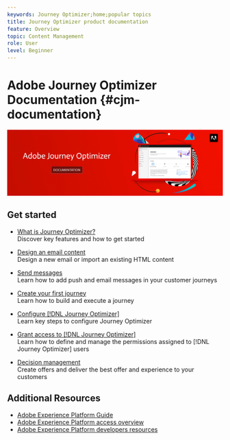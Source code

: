 ```yaml
---
keywords: Journey Optimizer;home;popular topics
title: Journey Optimizer product documentation
feature: Overview
topic: Content Management
role: User
level: Beginner
---
```

# Adobe Journey Optimizer Documentation {#cjm-documentation}

![](using/assets/do-not-localize/banner-cjm.png) 


## Get started

* [What is Journey Optimizer?](using/get-started.md) </br> Discover key features and how to get started

* [Design an email content](using/design-emails.md) </br>Design a new email or import an existing HTML content

* [Send messages](using/building-journeys/journeys-message.md) </br> Learn how to add push and email messages in your customer journeys

* [Create your first journey](using/building-journeys/journeys-uc.md) </br>Learn how to build and execute a journey

* [Configure [!DNL Journey Optimizer]](using/configuration/get-started-configuration.md) </br>Learn key steps to configure Journey Optimizer

* [Grant access to [!DNL Journey Optimizer]](using/administration/permissions-overview.md) </br> Learn how to define and manage the permissions assigned to [!DNL Journey Optimizer] users

* [Decision management](using/offers/get-started/starting-offer-decisioning.md) </br> Create offers and deliver the best offer and experience to your customers


## Additional Resources

* [Adobe Experience Platform Guide](https://experienceleague.adobe.com/docs/experience-platform/landing/home.html)
* [Adobe Experience Platform access overview](https://experienceleague.adobe.com/docs/experience-platform/access-control/home.html)
* [Adobe Experience Platform developers resources](https://www.adobe.com/experience-platform/documentation-and-developer-resources.html)
